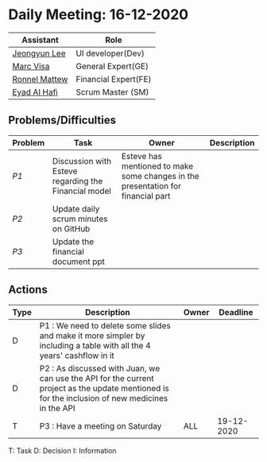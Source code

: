 # Daily Meeting: 16-12-2020

| Assistant  | Role  |  
|---|---|
|[Jeongyun Lee](https://github.com/jy-977) | UI developer(Dev) |
|[Marc Visa](https://github.com/mvp17) | General Expert(GE)|   
|[Ronnel Mattew](https://github.com/ron7858) | Financial Expert(FE) |  
|[Eyad Al Hafi](https://github.com/eyadfhafi) | Scrum Master (SM) |  
## Problems/Difficulties
| Problem  | Task  | Owner | Description |
|---|---|---|---|
| _P1_ | Discussion with Esteve regarding the Financial model | Esteve has mentioned to make some changes in the presentation for financial part | 
| _P2_ | Update daily scrum minutes on GitHub |
| _P3_ | Update the financial document ppt |



## Actions
| Type  | Description  | Owner | Deadline |
|---|---|---|---|
| D | P1 : We need to delete some slides and make it more simpler by including a table with all the 4 years' cashflow in it | 
| D | P2 : As discussed with Juan, we can use the API for the current project as the update mentioned is for the inclusion of new medicines in the API |
| T | P3 : Have a meeting on Saturday | ALL | 19-12-2020|


T: Task
D: Decision
I: Information